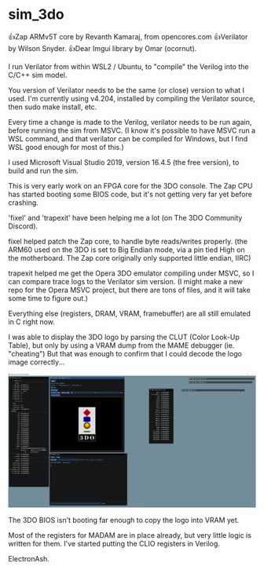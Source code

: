 # sim_3do

:+1:Zap ARMv5T core by Revanth Kamaraj, from opencores.com
:+1:Verilator by Wilson Snyder.
:+1:Dear Imgui library by Omar (ocornut).


I run Verilator from within WSL2 / Ubuntu, to "compile" the Verilog into the C/C++ sim model.

You version of Verilator needs to be the same (or close) version to what I used.
I'm currently using v4.204, installed by compiling the Verilator source, then sudo make install, etc.

Every time a change is made to the Verilog, verilator needs to be run again, before running the sim from MSVC.
(I know it's possible to have MSVC run a WSL command, and that verilator can be compiled for Windows, but I find WSL good enough for most of this.)

I used Microsoft Visual Studio 2019, version 16.4.5 (the free version), to build and run the sim.


This is very early work on an FPGA core for the 3DO console.
The Zap CPU has started booting some BIOS code, but it's not getting very far yet before crashing.

'fixel' and 'trapexit' have been helping me a lot (on The 3DO Community Discord).

fixel helped patch the Zap core, to handle byte reads/writes properly.
(the ARM60 used on the 3DO is set to Big Endian mode, via a pin tied High on the motherboard. The Zap core originally only supported little endian, IIRC)

trapexit helped me get the Opera 3DO emulator compiling under MSVC, so I can compare trace logs to the Verilator sim version.
(I might make a new repo for the Opera MSVC project, but there are tons of files, and it will take some time to figure out.)


Everything else (registers, DRAM, VRAM, framebuffer) are all still emulated in C right now.

I was able to display the 3DO logo by parsing the CLUT (Color Look-Up Table), but only by using a VRAM dump from the MAME debugger (ie. "cheating")
But that was enough to confirm that I could decode the logo image correctly...

![](png/3do_sim_logo.png)


The 3DO BIOS isn't booting far enough to copy the logo into VRAM yet.

Most of the registers for MADAM are in place already, but very little logic is written for them.
I've started putting the CLIO registers in Verilog.


ElectronAsh.

